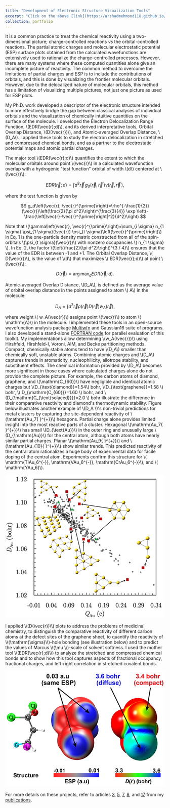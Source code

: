 ```yaml
---
title: "Development of Electronic Structure Visualization Tools"
excerpt: "Click on the above [link](https://arshadmehmood118.github.io/portfolio/3_edr/) to read about it. <br/><br/><img src='/images/EDR.png'>"
collection: portfolio
---
```


It is a common practice to treat the chemical reactivity using a two-dimensional picture; charge-controlled reactions _vs_ the orbital-controlled reactions. The partial atomic charges and molecular electrostatic potential (ESP) surface plots obtained from the calculated wavefunctions are extensively used to rationalize the charge-controlled processes. However, there are many systems where these computed quantities alone give an incomplete picture of reactivity. The common method to overcome the limitations of partial charges and ESP is to include the contributions of orbitals, and this is done by visualizing the frontier molecular orbitals. However, due to the delocalized nature of molecular orbitals, this method has a limitation of visualizing multiple pictures, not just one picture as used for ESP plots.

My Ph.D. work developed a descriptor of the electronic structure intended to more effectively bridge the gap between classical analyses of individual orbitals and the visualization of chemically intuitive quantities on the surface of the molecule. I developed the Electron Delocalization Range Function, \\(EDR(\vec{r};d)\\), and its derived interpretative tools, Orbital Overlap Distance, \\(D(\vec{r})\\), and Atomic-averaged Overlap Distance, \\(D_A\\). I applied these tools to study the electron delocalization in stretched and compressed chemical bonds, and as a partner to the electrostatic potential maps and atomic partial charges.

The major tool \\(EDR(\vec{r};d)\\) quantifies the extent to which the molecular orbitals around point \\(\vec{r}\\) in a calculated wavefunction overlap with a hydrogenic "test function" orbital of width \\(d\\) centered at \\(\vec{r}\\):

$$
EDR(\vec{r} ; d)=\int d^3 \vec{r}^{\prime} g_d\left(\vec{r}, \vec{r}^{\prime}\right) \gamma\left(\vec{r}, \vec{r}^{\prime}\right),
$$

where the test function is given by

$$
g_d\left(\vec{r}, \vec{r}^{\prime}\right)=\rho^{-\frac{1}{2}}(\vec{r})\left(\frac{2}{\pi d^2}\right)^{\frac{3}{4}} \exp \left(-\frac{\left|\vec{r}-\vec{r}^{\prime}\right|^2}{d^2}\right)
$$

Note that \\(\gamma\left(\vec{r}, \vec{r}^{\prime}\right)=\sum_{i \sigma} n_{1 \sigma} \psi_{1 \sigma}(\vec{r}) \psi_{t \sigma}\left(\vec{r}^{\prime}\right)\\) in Eq. 1 is the one-particle density matrix constructed from all of the spin-orbitals \\(\psi_{t \sigma}(\vec{r})\\) with nonzero occupancies \\( n_{1 \sigma} \\). In Eq. 2, the factor \\(\left(\frac{2}{\pi d^2}\right)^{3 / 4}\\) ensures that the value of the EDR is between -1 and +1. The Orbital Overlap Distance, \\( D(\vec{r})\\), is the value of \\(d\\) that maximizes \\( EDR(\vec{r};d)\\) at point \\(\vec{r}\\):

$$
D(\vec{r})=\arg \max _d E D R(\vec{r} ; d).
$$

Atomic-averaged Overlap Distance, \\(D_A\\), is defined as the average value of orbital overlap distance in the points assigned to atom \\( A\\) in the molecule:

$$
D_A=\int d^3 \vec{r} \rho(\vec{r}) D(\vec{r}) w_A(\vec{r}),
$$

where weight \\( w_A(\vec{r})\\) assigns point \\(\vec{r}\\) to atom \\( \mathrm{A}\\) in the molecule. I implemented these tools in an open-source wavefunction analysis package [Multiwfn](http://sobereva.com/multiwfn/) and Gaussian16 suite of programs. I also developed a stand-alone [FORTRAN code](https://github.com/bjanesko/EDRcal) for parallel evaluation of this toolkit. My implementations allow determining \\(w_A(\vec{r})\\) using Hirshfeld, Hirshfeld-I, Voroni, AIM, and Becke partitioning methods. Compact, chemically stable atoms tend to have \\(D_A\\) smaller than chemically soft, unstable atoms. Combining atomic charges and \\(D_A\\) captures trends in aromaticity, nucleophilicity, allotrope stability, and substituent effects. The chemical information provided by \\(D_A\\) becomes more significant in those cases where calculated charges alone do not provide the complete picture. For example, the carbon atoms of diamond, graphene, and \\(\mathrm{C_{60}}\\) have negligible and identical atomic charges but \\(D_{\text{diamond}}=1.54\\) bohr, \\(D_{\text{graphene}}=1.58 \\) bohr, \\( D_{\mathrm{C_{60}}}=1.60 \\) bohr, and \\(D_{\mathrm{C_{\text{solaced}}}}=2.0 \\) bohr illustrate the difference in their comparative reactivity and diamond's thermodynamic stability. Figure below illustrates another example of \\(D_A \\)'s non-trivial predictions for metal clusters by capturing the site-dependent reactivity of \\(\mathrm{Au_7{ }^{+}}\\) hexagons. Partial charge alone provides limited insight into the most reactive parts of a cluster. Hexagonal \\(\mathrm{Au_7{ }^{+}}\\) has small \\(D_{\text{Au}}\\) in the outer ring and unusually large \\(D_{\mathrm{Au}}\\) for the central atom, although both atoms have nearly similar partial charges. Planar \\(\mathrm{Au_9{ }^{+}}\\) and \\(\mathrm{Au_{10}{ }^{+}}\\) show similar trends. This predicted reactivity of the central atom rationalizes a huge body of experimental data for facile doping of the central atom. Experiments confirm this structure for \\( \mathrm{TiAu_6^{-}}, \mathrm{VAu_6^{-}}, \mathrm{CrAu_6^{-}}\\), and \\( \mathrm{YAu_6}\\).
<p align="center">
  <img src='/images/da_gold.png' width="500" height="453">
</p>
I applied \\(D(\vec{r})\\) plots to address the problems of medicinal chemistry, to distinguish the comparative reactivity of different carbon atoms at the defect sites of the graphene sheet, to quantify the reactivity of \\(\mathrm{\sigma}\\)-hole bonding (see illustration below) and to predict the values of Marcus \\(\mu \\)-scale of solvent softness. I used the mother tool \\(EDR(\vec{r};d)\\) to analyze the stretched and compressed chemical bonds and to show how this tool captures aspects of fractional occupancy, fractional charges, and left-right correlation in stretched covalent bonds. 
<p align="center">
  <img src='/images/EDR.png'>
</p>

For more details on these projects, refer to articles [3](https://arshadmehmood118.github.io/files/paper3.pdf), [5](https://arshadmehmood118.github.io/files/paper5.pdf), [7](https://arshadmehmood118.github.io/files/paper7.pdf), [8](https://arshadmehmood118.github.io/files/paper8.pdf), and [17](https://arshadmehmood118.github.io/files/paper17.pdf) from my [publications](https://arshadmehmood118.github.io/publications/). 






